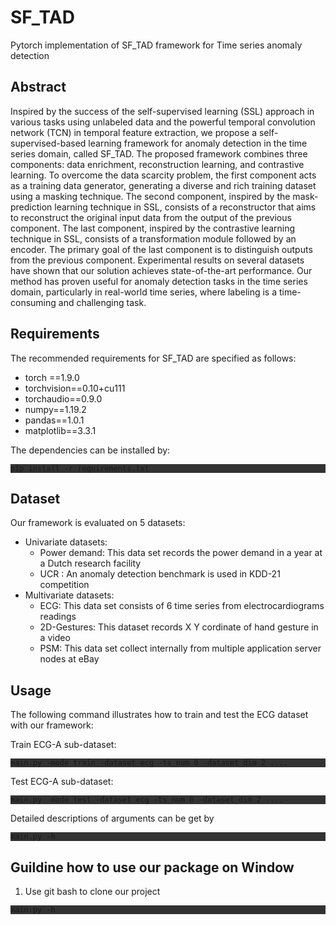 # SF_TAD

Pytorch implementation of SF_TAD framework for Time series anomaly detection

## Abstract

Inspired by the success of the self-supervised learning (SSL) approach in various tasks using unlabeled data and the powerful temporal convolution network (TCN) in temporal feature extraction, we propose a self-supervised-based learning framework for anomaly detection in the time series domain, called SF_TAD. The proposed framework combines three components: data enrichment, reconstruction learning, and contrastive learning. To overcome the data scarcity problem, the first component acts as a training data generator, generating a diverse and rich training dataset using a masking technique. The second component, inspired by the mask-prediction learning technique in SSL, consists of a reconstructor that aims to reconstruct the original input data from the output of the previous component. The last component, inspired by the contrastive learning technique in SSL, consists of a transformation module followed by an encoder. The primary goal of the last component is to distinguish outputs from the previous component. Experimental results on several datasets have shown that our solution achieves state-of-the-art performance. Our method has proven useful for anomaly detection tasks in the time series domain, particularly in real-world time series, where labeling is a time-consuming and challenging task.

## Requirements
The recommended requirements for SF_TAD are specified as follows:
- torch ==1.9.0
- torchvision==0.10+cu111
- torchaudio==0.9.0
- numpy==1.19.2
- pandas==1.0.1
- matplotlib==3.3.1

The dependencies can be installed by:

<div style="background-color: rgb(50, 50, 50);">

`` pip install -r requirements.txt
``

</div>

## Dataset
Our framework is evaluated on 5 datasets:
- Univariate datasets:
  - Power demand: This data set records the power demand in a year at a Dutch research facility 
  - UCR : An anomaly detection benchmark is used in KDD-21 competition   
- Multivariate datasets:
  - ECG: This data set consists of 6 time series from electrocardiograms readings
  - 2D-Gestures: This dataset records X Y cordinate of hand gesture in a video
  - PSM: This data set collect internally from multiple application server nodes at eBay

## Usage

The following command illustrates how to train and test the ECG dataset with our framework:

Train ECG-A sub-dataset:
<div style="background-color: rgb(50, 50, 50);">

`` main.py -mode train -dataset ecg -ts_num 0 -dataset_dim 2 ....
``  
</div>

Test ECG-A sub-dataset:
<div style="background-color: rgb(50, 50, 50);">

`` main.py -mode test -dataset ecg -ts_num 0 -dataset_dim 2 ....
``  
</div>

Detailed descriptions of arguments can be get by 

<div style="background-color: rgb(50, 50, 50);">

`` main.py -h
``

</div>

## Guildine how to use our package on Window

1. Use git bash to clone our project

<div style="background-color: rgb(50, 50, 50);">

`` main.py -h
``

</div>



